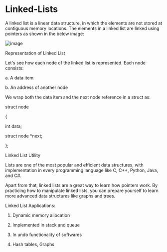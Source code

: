 # Linked-Lists

A linked list is a linear data structure, in which the elements are not stored at contiguous memory locations. The elements in a linked list are linked using pointers as shown in the below image:

![image](https://user-images.githubusercontent.com/125825670/234485396-a73be674-5e9a-4829-b8c1-05f36f0a3376.png)

Representation of Linked List

Let's see how each node of the linked list is represented. Each node consists:

a. A data item

b. An address of another node

We wrap both the data item and the next node reference in a struct as:

struct node

{

  int data;
  
  struct node *next;
  
};

Linked List Utility

Lists are one of the most popular and efficient data structures, with implementation in every programming language like C, C++, Python, Java, and C#.

Apart from that, linked lists are a great way to learn how pointers work. By practicing how to manipulate linked lists, you can prepare yourself to learn more advanced data structures like graphs and trees.

Linked List Applications:

1. Dynamic memory allocation

2. Implemented in stack and queue

3. In undo functionality of softwares

4. Hash tables, Graphs
